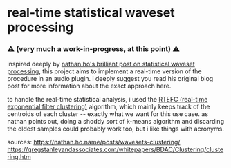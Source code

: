 # real-time statistical waveset processing

### ⚠️ (very much a work-in-progress, at this point) ⚠️

inspired deeply by [nathan ho's brilliant post on statistical waveset processing](https://nathan.ho.name/posts/wavesets-clustering/), this project aims to implement a real-time version of the procedure in an audio plugin. i deeply suggest you read his original blog post for more information about the exact approach here.

to handle the real-time statistical analysis, i used the [RTEFC (real-time exponential filter clustering)](https://gregstanleyandassociates.com/whitepapers/BDAC/Clustering/clustering.htm) algorithm, which mainly keeps track of the centroids of each cluster -- exactly what we want for this use case. as nathan points out, doing a shoddy sort of k-means algorithm and discarding the oldest samples could probably work too, but i like things with acronyms.

sources:
https://nathan.ho.name/posts/wavesets-clustering/
https://gregstanleyandassociates.com/whitepapers/BDAC/Clustering/clustering.htm
